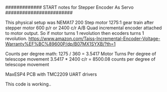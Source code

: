 ############# START notes for Stepper Encoder As Servo ########################

This physical setup was NEMA17 200 Step motor 1275:1 gear train after stepper motor 600 p/r or 2400 c/r A/B Quad incremental encoder attached to motor output. So if motor turns 1 revolution then ecoders turns 1 revolution. https://www.amazon.com/Taiss-Incremental-Encoder-Voltage-Warranty%EF%BC%89600P/dp/B07MX1SYXB/?th=1

Counts per degree math: 1275 / 360 = 3.5417 Motor Turns Per degree of telescope movement 3.5417 * 2400 c/r = 8500.08 counts per degree of telescope movement

MaxESP4 PCB with TMC2209 UART drivers

This code is working..

